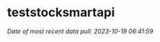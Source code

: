 
<!-- README.md is generated from README.Rmd. Please edit that file -->

# teststocksmartapi

*Date of most recent data pull: 2023-10-19 06:41:59*
